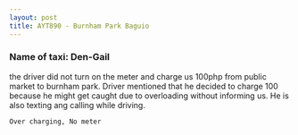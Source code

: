 ```yaml
---
layout: post
title: AYT890 - Burnham Park Baguio
---
```


### Name of taxi: Den-Gail

the driver did not turn on the meter and charge us 100php from public market to burnham park. Driver mentioned that he decided to charge 100 because he might get caught due to overloading without informing us. He is also texting ang calling while driving.

```Over charging, No meter```
